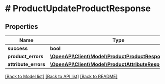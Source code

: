 # # ProductUpdateProductResponse


## Properties 


Name | Type | Description | Notes
------------ | ------------- | ------------- | -------------
**success**| **bool** |   | [optional]
**product_errors**| [**\OpenAPI\Client\Model\ProductProductResponseError[]**](ProductProductResponseError.md) |   | [optional]
**attribute_errors**| [**\OpenAPI\Client\Model\ProductAttributeResponseError[]**](ProductAttributeResponseError.md) |   | [optional]


[[Back to Model list]](../../README.md#models) [[Back to API list]](../../README.md#endpoints) [[Back to README]](../../README.md)

